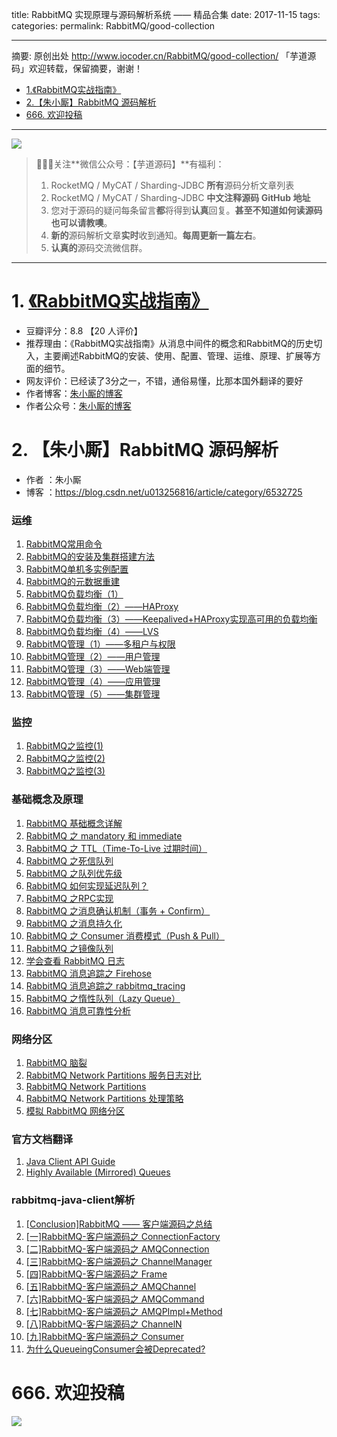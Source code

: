 title: RabbitMQ 实现原理与源码解析系统 —— 精品合集
date: 2017-11-15
tags:
categories:
permalink: RabbitMQ/good-collection

-------

摘要: 原创出处 http://www.iocoder.cn/RabbitMQ/good-collection/ 「芋道源码」欢迎转载，保留摘要，谢谢！

- [1.《RabbitMQ实战指南》](https://union-click.jd.com/jdc?d=mmamvo)
- [2.【朱小厮】RabbitMQ 源码解析](http://www.iocoder.cn/RabbitMQ/good-collection/)
- [666. 欢迎投稿](http://www.iocoder.cn/RabbitMQ/good-collection/)

-------

![](http://www.iocoder.cn/images/common/wechat_mp_2017_07_31.jpg)

> 🙂🙂🙂关注**微信公众号：【芋道源码】**有福利：
> 1. RocketMQ / MyCAT / Sharding-JDBC **所有**源码分析文章列表
> 2. RocketMQ / MyCAT / Sharding-JDBC **中文注释源码 GitHub 地址**
> 3. 您对于源码的疑问每条留言**都**将得到**认真**回复。**甚至不知道如何读源码也可以请教噢**。
> 4. **新的**源码解析文章**实时**收到通知。**每周更新一篇左右**。
> 5. **认真的**源码交流微信群。

-------

# 1. [《RabbitMQ实战指南》](https://union-click.jd.com/jdc?d=mmamvo)

* 豆瓣评分：8.8 【20 人评价】
* 推荐理由：《RabbitMQ实战指南》从消息中间件的概念和RabbitMQ的历史切入，主要阐述RabbitMQ的安装、使用、配置、管理、运维、原理、扩展等方面的细节。
* 网友评价：已经读了3分之一，不错，通俗易懂，比那本国外翻译的要好
* 作者博客：[朱小厮的博客](https://blog.csdn.net/u013256816)
* 作者公众号：[朱小厮的博客](http://static.iocoder.cn/csdn/20180116003247681?)

# 2. 【朱小厮】RabbitMQ 源码解析

* 作者 ：朱小厮
* 博客 ：https://blog.csdn.net/u013256816/article/category/6532725

### **运维**

1. [RabbitMQ常用命令](http://blog.csdn.net/u013256816/article/details/53524814)
2. [RabbitMQ的安装及集群搭建方法](http://blog.csdn.net/u013256816/article/details/53524766)
3. [RabbitMQ单机多实例配置](http://blog.csdn.net/u013256816/article/details/53264715)
4. [RabbitMQ的元数据重建](http://blog.csdn.net/u013256816/article/details/73135469)
5. [RabbitMQ负载均衡（1）](http://blog.csdn.net/u013256816/article/details/77131753)
6. [RabbitMQ负载均衡（2）——HAProxy](http://blog.csdn.net/u013256816/article/details/77150922)
7. [RabbitMQ负载均衡（3）——Keepalived+HAProxy实现高可用的负载均衡](http://blog.csdn.net/u013256816/article/details/77171017)
8. [RabbitMQ负载均衡（4）——LVS](http://blog.csdn.net/u013256816/article/details/77203491)
9. [RabbitMQ管理（1）——多租户与权限](http://blog.csdn.net/u013256816/article/details/78108321)
10. [RabbitMQ管理（2）——用户管理](http://blog.csdn.net/u013256816/article/details/78181306)
11. [RabbitMQ管理（3）——Web端管理](http://blog.csdn.net/u013256816/article/details/78199082)
12. [RabbitMQ管理（4）——应用管理](http://blog.csdn.net/u013256816/article/details/78221439)
13. [RabbitMQ管理（5）——集群管理](http://blog.csdn.net/u013256816/article/details/78348761)

### **监控**

1. [RabbitMQ之监控(1)](http://blog.csdn.net/u013256816/article/details/60967078)
2. [RabbitMQ之监控(2)](http://blog.csdn.net/u013256816/article/details/77825948)
3. [RabbitMQ之监控(3)](http://blog.csdn.net/u013256816/article/details/77843308)

### **基础概念及原理**

1. [RabbitMQ 基础概念详解](http://blog.csdn.net/u013256816/article/details/59117354)
2. [RabbitMQ 之 mandatory 和 immediate](http://blog.csdn.net/u013256816/article/details/54914525)
3. [RabbitMQ 之 TTL（Time-To-Live 过期时间）](http://blog.csdn.net/u013256816/article/details/54916011)
4. [RabbitMQ 之死信队列](http://blog.csdn.net/u013256816/article/details/54933065)
5. [RabbitMQ 之队列优先级](http://blog.csdn.net/u013256816/article/details/55105495)
6. [RabbitMQ 如何实现延迟队列？](http://blog.csdn.net/u013256816/article/details/55106401)
7. [RabbitMQ 之RPC实现](http://blog.csdn.net/u013256816/article/details/55218595)
8. [RabbitMQ 之消息确认机制（事务 + Confirm）](http://blog.csdn.net/u013256816/article/details/55515234)
9. [RabbitMQ 之消息持久化](http://blog.csdn.net/u013256816/article/details/60875666)
10. [RabbitMQ 之 Consumer 消费模式（Push & Pull）](http://blog.csdn.net/u013256816/article/details/62890189)
11. [RabbitMQ 之镜像队列](http://blog.csdn.net/u013256816/article/details/71097186)
12. [学会查看 RabbitMQ 日志](http://blog.csdn.net/u013256816/article/details/74858059)
13. [RabbitMQ 消息追踪之 Firehose](http://blog.csdn.net/u013256816/article/details/76038878)
14. [RabbitMQ 消息追踪之 rabbitmq_tracing](http://blog.csdn.net/u013256816/article/details/76039201)
15. [RabbitMQ 之惰性队列（Lazy Queue）](http://blog.csdn.net/u013256816/article/details/77987216)
16. [RabbitMQ 消息可靠性分析](http://blog.csdn.net/u013256816/article/details/79147591)

### **网络分区**

1. [RabbitMQ 脑裂](http://blog.csdn.net/u013256816/article/details/53291907)
2. [RabbitMQ Network Partitions 服务日志对比](http://blog.csdn.net/u013256816/article/details/73693233)
3. [RabbitMQ Network Partitions](http://blog.csdn.net/u013256816/article/details/53588206)
4. [RabbitMQ Network Partitions 处理策略](http://blog.csdn.net/u013256816/article/details/73757884)
5. [模拟 RabbitMQ 网络分区](http://blog.csdn.net/u013256816/article/details/74998896)

### **官方文档翻译**

1. [Java Client API Guide](http://blog.csdn.net/u013256816/article/details/71342274)
2. [Highly Available (Mirrored) Queues](http://blog.csdn.net/u013256816/article/details/71682447)

### **rabbitmq-java-client解析**

1. [[Conclusion]RabbitMQ —— 客户端源码之总结](http://blog.csdn.net/u013256816/article/details/70214929)
2. [[一]RabbitMQ-客户端源码之 ConnectionFactory](http://blog.csdn.net/u013256816/article/details/70214708)
3. [[二]RabbitMQ-客户端源码之 AMQConnection](http://blog.csdn.net/u013256816/article/details/70214730)
4. [[三]RabbitMQ-客户端源码之 ChannelManager](http://blog.csdn.net/u013256816/article/details/70214754)
5. [[四]RabbitMQ-客户端源码之 Frame](http://blog.csdn.net/u013256816/article/details/70214776)
6. [[五]RabbitMQ-客户端源码之 AMQChannel](http://blog.csdn.net/u013256816/article/details/70214791)
7. [[六]RabbitMQ-客户端源码之 AMQCommand](http://blog.csdn.net/u013256816/article/details/70214811)
8. [[七]RabbitMQ-客户端源码之 AMQPImpl+Method](http://blog.csdn.net/u013256816/article/details/70214835)
9. [[八]RabbitMQ-客户端源码之 ChannelN](http://blog.csdn.net/u013256816/article/details/70214863)
10. [[九]RabbitMQ-客户端源码之 Consumer](http://blog.csdn.net/u013256816/article/details/70214903)
11. [为什么QueueingConsumer会被Deprecated?](http://blog.csdn.net/u013256816/article/details/71342622)


# 666. 欢迎投稿

![](http://www.iocoder.cn/images/common/zsxq/01.png)